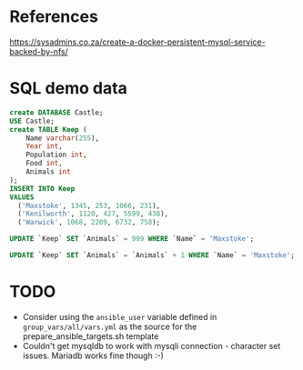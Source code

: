 # References

https://sysadmins.co.za/create-a-docker-persistent-mysql-service-backed-by-nfs/

# SQL demo data

```sql
create DATABASE Castle;
USE Castle;
create TABLE Keep (
    Name varchar(255),
    Year int,
    Population int,
    Food int,
    Animals int
);
INSERT INTO Keep
VALUES
  ('Maxstoke', 1345, 253, 1066, 231),
  ('Kenilworth', 1120, 427, 5599, 438),
  ('Warwick', 1068, 2209, 6732, 758);
```

```sql
UPDATE `Keep` SET `Animals` = 999 WHERE `Name` = 'Maxstoke';
```

```sql
UPDATE `Keep` SET `Animals` = `Animals` + 1 WHERE `Name` = 'Maxstoke';
```

# TODO

* Consider using the `ansible_user` variable defined in `group_vars/all/vars.yml` as the source for the prepare_ansible_targets.sh template
* Couldn't get mysqldb to work with mysqli connection - character set issues. Mariadb works fine though :-)

